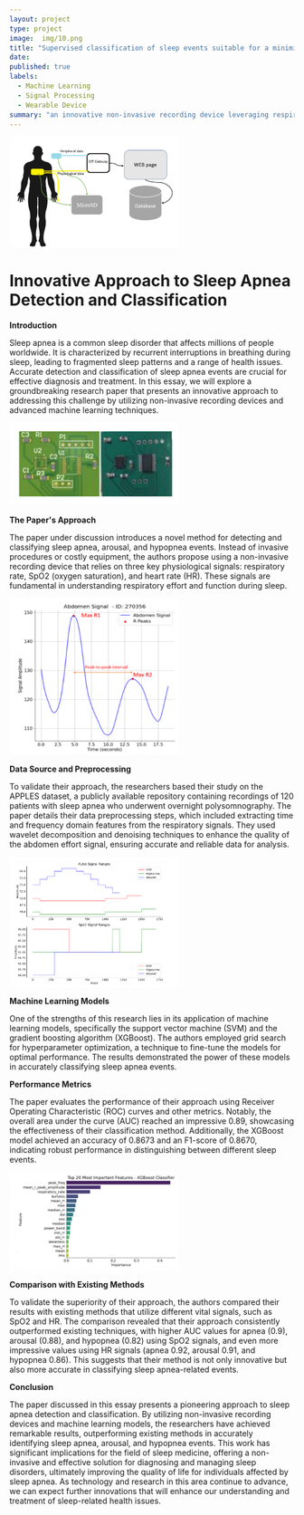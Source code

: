 ```yaml
---
layout: project
type: project
image:  img/10.png
title: "Supervised classification of sleep events suitable for a minimized home-operated recording system"
date: 
published: true
labels:
  - Machine Learning
  - Signal Processing
  - Wearable Device
summary: "an innovative non-invasive recording device leveraging respiratory rate, SpO2, and heart rate data to accurately classify sleep apnea, arousal, and hypopnea events, outperforming existing methods with impressive AUC values."
---
```

<html>

<head>
    <title>Innovative Approach to Sleep Apnea Detection and Classification</title>
</head>
<body>
  <div class="text-center p-4">
  <img width="300px" src="../img/10.png" class="img-thumbnail" >
</div>



<body>

<h1>Innovative Approach to Sleep Apnea Detection and Classification</h1>

<p><strong>Introduction</strong></p>

<p>Sleep apnea is a common sleep disorder that affects millions of people worldwide. It is characterized by recurrent interruptions in breathing during sleep, leading to fragmented sleep patterns and a range of health issues. Accurate detection and classification of sleep apnea events are crucial for effective diagnosis and treatment. In this essay, we will explore a groundbreaking research paper that presents an innovative approach to addressing this challenge by utilizing non-invasive recording devices and advanced machine learning techniques.</p>
  <div class="text-center p-4">
  <img width="300px" src="../img/11.png" class="img-thumbnail" >
</div>
<p><strong>The Paper's Approach</strong></p>

<p>The paper under discussion introduces a novel method for detecting and classifying sleep apnea, arousal, and hypopnea events. Instead of invasive procedures or costly equipment, the authors propose using a non-invasive recording device that relies on three key physiological signals: respiratory rate, SpO2 (oxygen saturation), and heart rate (HR). These signals are fundamental in understanding respiratory effort and function during sleep.</p>
  <div class="text-center p-4">
  <img width="300px" src="../img/13.png" class="img-thumbnail" >
</div>

<p><strong>Data Source and Preprocessing</strong></p>

<p>To validate their approach, the researchers based their study on the APPLES dataset, a publicly available repository containing recordings of 120 patients with sleep apnea who underwent overnight polysomnography. The paper details their data preprocessing steps, which included extracting time and frequency domain features from the respiratory signals. They used wavelet decomposition and denoising techniques to enhance the quality of the abdomen effort signal, ensuring accurate and reliable data for analysis.</p>
  <div class="text-center p-4">
  <img width="300px" src="../img/14.png" class="img-thumbnail" >
</div>
<p><strong>Machine Learning Models</strong></p>

<p>One of the strengths of this research lies in its application of machine learning models, specifically the support vector machine (SVM) and the gradient boosting algorithm (XGBoost). The authors employed grid search for hyperparameter optimization, a technique to fine-tune the models for optimal performance. The results demonstrated the power of these models in accurately classifying sleep apnea events.</p>

<p><strong>Performance Metrics</strong></p>

<p>The paper evaluates the performance of their approach using Receiver Operating Characteristic (ROC) curves and other metrics. Notably, the overall area under the curve (AUC) reached an impressive 0.89, showcasing the effectiveness of their classification method. Additionally, the XGBoost model achieved an accuracy of 0.8673 and an F1-score of 0.8670, indicating robust performance in distinguishing between different sleep events.</p>
  <div class="text-center p-4">
  <img width="300px" src="../img/12.png" class="img-thumbnail" >
</div>
<p><strong>Comparison with Existing Methods</strong></p>

<p>To validate the superiority of their approach, the authors compared their results with existing methods that utilize different vital signals, such as SpO2 and HR. The comparison revealed that their approach consistently outperformed existing techniques, with higher AUC values for apnea (0.9), arousal (0.88), and hypopnea (0.82) using SpO2 signals, and even more impressive values using HR signals (apnea 0.92, arousal 0.91, and hypopnea 0.86). This suggests that their method is not only innovative but also more accurate in classifying sleep apnea-related events.</p>

<p><strong>Conclusion</strong></p>

<p>The paper discussed in this essay presents a pioneering approach to sleep apnea detection and classification. By utilizing non-invasive recording devices and machine learning models, the researchers have achieved remarkable results, outperforming existing methods in accurately identifying sleep apnea, arousal, and hypopnea events. This work has significant implications for the field of sleep medicine, offering a non-invasive and effective solution for diagnosing and managing sleep disorders, ultimately improving the quality of life for individuals affected by sleep apnea. As technology and research in this area continue to advance, we can expect further innovations that will enhance our understanding and treatment of sleep-related health issues.</p>

</body>

</html>
